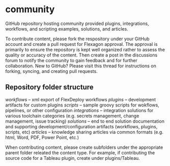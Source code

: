 # community

GitHub repository hosting community provided plugins, integrations, workflows, and scripting examples, solutions, and articles.

To contribute content, please fork the respository under your GitHub account and create a pull request for Flexagon approval. The approval is primarily to ensure the repository is kept well organized rather to assess the quality or accuracy of the content.  Then create a post in the discussions forum to notify the community to gain feedback and for further collaboration.  New to GitHub?  Please visit this thread for instructions on forking, syncing, and creating pull requests.

## Repository folder structure

*workflows* – xml export of FlexDeploy workflows
*plugins* – development artifacts for custom plugins
*scripts* – sample groovy scripts for wokflows, pipelines, or other configuration
*integrations* – integration solutions for various toolchain categories (e.g. secrets management, change management, issue tracking)
*solutions* – end to end solution documentation and supporting development/configuration artifacts (workflows, plugins, scripts, etc)
*articles* – knowledge sharing articles via common formats (e.g. html, Word, PDF, Power Point, etc.)

When contributing content, please create subfolders under the appropriate parent folder releated the content type.  For example, if contributing the source code for a Tableau plugin, create under plugins/Tableau.
